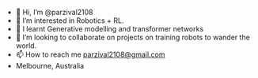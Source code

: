 - 👋 Hi, I’m @parzival2108
- 👀 I’m interested in Robotics + RL.
- 🌱 I learnt Generative modelling and transformer networks
- 💞️ I’m looking to collaborate on projects on training robots to wander the world.
- 📫 How to reach me parzival2108@gmail.com
- Melbourne, Australia

<!---
parzival2108/parzival2108 is a ✨ special ✨ repository because its `README.md` (this file) appears on your GitHub profile.
You can click the Preview link to take a look at your changes.
--->
